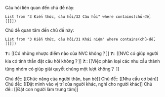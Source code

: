Câu hỏi liên quan đến chủ đề này:
```dataview
List from "3 Kiến thức, câu hỏi/32 Câu hỏi" where contains(chủ-đề,[[]]) 
```

Chủ đề quan tâm đến chủ đề này:
```dataview
List from "3 Kiến thức, câu hỏi/31 Khái niệm" where contains(chủ-đề,[[]]) 
```

❓:: [[Có những nhược điểm nào của NVC không？]]
❓:: [[NVC có giúp người kia có tinh thần đặt câu hỏi không？]]
❓:: [[Việc phân loại các nhu cầu thành từng nhóm có giúp giải quyết chúng một lượt không？ ]]

Chủ đề:: [[Chức năng của người thân, bạn bè]] 
Chủ đề:: [[Nhu cầu cơ bản]]
Chủ đề:: [[Đặt mình vào vị trí của người khác, nghĩ cho người khác]]
Chủ đề:: [[Đặt con người làm trung tâm]] 
